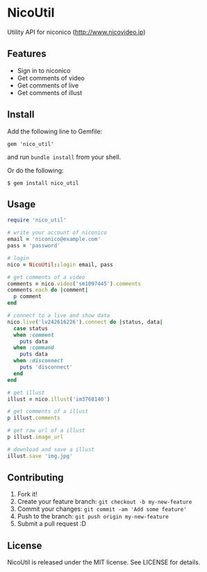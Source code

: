 # NicoUtil

Utility API for niconico (<http://www.nicovideo.jp>)

## Features

* Sign in to niconico
* Get comments of video
* Get comments of live
* Get comments of illust

## Install

Add the following line to Gemfile:

```
gem 'nico_util'
```

and run `bundle install` from your shell.

Or do the following:

```
$ gem install nico_util
```

## Usage

```ruby
require 'nico_util'

# write your account of niconico
email = 'niconico@example.com'
pass = 'password'

# login
nico = NicoUtil::login email, pass

# get comments of a video
comments = nico.video('sm1097445').comments
comments.each do |comment|
  p comment
end

# connect to a live and show data
nico.live('lv242616226').connect do |status, data|
  case status
  when :comment
    puts data
  when :command
    puts data
  when :disconnect
    puts 'disconnect'
  end
end

# get illust
illust = nico.illust('im3768140')

# get comments of a illust
p illust.comments

# get raw url of a illust
p illust.image_url

# download and save a illust
illust.save 'img.jpg'
```

## Contributing

1. Fork it!
2. Create your feature branch: `git checkout -b my-new-feature`
3. Commit your changes: `git commit -am 'Add some feature'`
4. Push to the branch: `git push origin my-new-feature`
5. Submit a pull request :D

## License

NicoUtil is released under the MIT license. See LICENSE for details.

